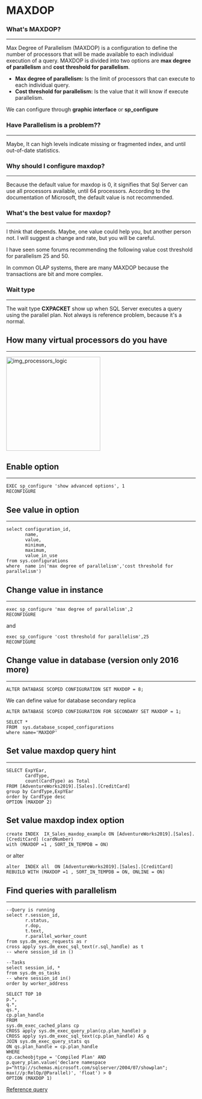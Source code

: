 # MAXDOP


### What's MAXDOP?
------------------

Max Degree of Parallelism (MAXDOP) is a configuration to define the number of processors that will be made available to each individual execution of a query. MAXDOP is divided into two options are **max degree of parallelism** and **cost threshold for parallelism**. 

- **Max degree of parallelism:** Is the limit of processors that can execute to each individual query.
- **Cost threshold for parallelism:** Is the value that it will know if execute parallelism.

We can configure through **graphic interface** or **sp_configure** 

### Have Parallelism is a problem??
------------------

Maybe, It can high levels indicate missing or fragmented index, and until out-of-date statistics.


### Why should I configure maxdop?
------------------

Because the default value for maxdop is 0, it signifies that Sql Server can use all processors available, until 64 processors. According to the documentation of Microsoft, the default value is not recommended.

### What's the best value for maxdop?
------------------

I think that depends. Maybe, one value could help you, but another person not. I will suggest a change and rate, but you will be careful. 

I have seen some forums recommending the following value cost threshold for parallelism 25 and 50.  

In common OLAP systems, there are many MAXDOP because the transactions are bit and more complex.

### Wait type
------------------

The wait type **CXPACKET** show up when SQL Server executes a query using the parallel plan. Not always is reference problem, because it's a normal. 

## How many virtual processors do you have
------------------


 <img width="250" alt="img_processors_logic" src="https://i.ibb.co/qFKDhMc/image.png">


## Enable option
------------------

```tsql
EXEC sp_configure 'show advanced options', 1
RECONFIGURE
```

## See value in option
------------------
```tsql
select configuration_id,
	   name,
	   value,
	   minimum,
	   maximum,
	   value_in_use
from sys.configurations
where  name in('max degree of parallelism','cost threshold for parallelism')
```

## Change value in instance
------------------
```tsql
exec sp_configure 'max degree of parallelism',2
RECONFIGURE
```
and

```tsql
exec sp_configure 'cost threshold for parallelism',25
RECONFIGURE
```


## Change value in database (version only 2016 more)
------------------

```tsql
ALTER DATABASE SCOPED CONFIGURATION SET MAXDOP = 8;
```
We can define value for database secondary replica 

```tsql
ALTER DATABASE SCOPED CONFIGURATION FOR SECONDARY SET MAXDOP = 1;
```

```tsql
SELECT * 
FROM  sys.database_scoped_configurations
where name='MAXDOP'
```

## Set value maxdop query hint
------------------

```tsql
SELECT ExpYEar,
       CardType,
	   count(CardType) as Total
FROM [AdventureWorks2019].[Sales].[CreditCard]
group by CardType,ExpYEar
order by CardType desc
OPTION (MAXDOP 2)
```

## Set value maxdop index option

```tsql
create INDEX  IX_Sales_maxdop_example ON [AdventureWorks2019].[Sales].[CreditCard] (cardNumber)  
with (MAXDOP =1 , SORT_IN_TEMPDB = ON)
```

or alter

```tsql
alter  INDEX all  ON [AdventureWorks2019].[Sales].[CreditCard] 
REBUILD WITH (MAXDOP =1 , SORT_IN_TEMPDB = ON, ONLINE = ON)
```



## Find queries with parallelism
------------------

```tsql
--Query is running
select r.session_id,
	   r.status,
	   r.dop,
	   t.text,
	   r.parallel_worker_count
from sys.dm_exec_requests as r
cross apply sys.dm_exec_sql_text(r.sql_handle) as t
-- where session_id in ()

--Tasks 
select session_id, *
from sys.dm_os_tasks
-- where session_id in()
order by worker_address
```
 

```tsql
SELECT TOP 10
p.*,
q.*,
qs.*,
cp.plan_handle
FROM
sys.dm_exec_cached_plans cp
CROSS apply sys.dm_exec_query_plan(cp.plan_handle) p
CROSS apply sys.dm_exec_sql_text(cp.plan_handle) AS q
JOIN sys.dm_exec_query_stats qs
ON qs.plan_handle = cp.plan_handle
WHERE
cp.cacheobjtype = 'Compiled Plan' AND
p.query_plan.value('declare namespace p="http://schemas.microsoft.com/sqlserver/2004/07/showplan";
max(//p:RelOp/@Parallel)', 'float') > 0
OPTION (MAXDOP 1)
```
[Reference query](https://blog.sqlauthority.com/2010/07/24/sql-server-find-queries-using-parallelism-from-cached-plan/)
